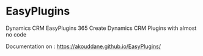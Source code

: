 # EasyPlugins
Dynamics CRM EasyPlugins 365
Create Dynamics CRM Plugins with almost no code

Documentation on : https://akouddane.github.io/EasyPlugins/
